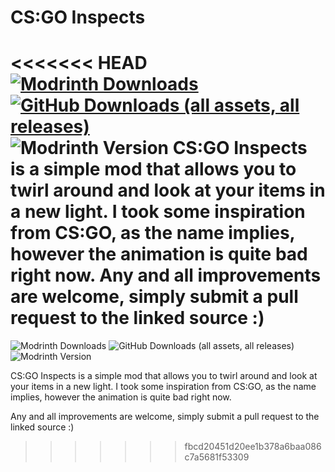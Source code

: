 
# CS:GO Inspects
<<<<<<< HEAD
[![Modrinth Downloads](https://img.shields.io/modrinth/dt/EMaWKdSE?style=for-the-badge&logo=modrinth&color=%00AF5C)](https://modrinth.com/mod/EMaWKdSE) [![GitHub Downloads (all assets, all releases)](https://img.shields.io/github/downloads/maganoos/csgo-inspects/total?style=for-the-badge&logo=github&color=whitesmoke)](https://github.com/maganoos/csgo-inspects) ![Modrinth Version](https://img.shields.io/modrinth/v/EMaWKdSE?style=for-the-badge&logo=semver)
CS:GO Inspects is a simple mod that allows you to twirl around and look at your items in a new light. I took some inspiration from CS:GO, as the name implies, however the animation is quite bad right now.
Any and all improvements are welcome, simply submit a pull request to the linked source :)
=======
![Modrinth Downloads](https://img.shields.io/modrinth/dt/EMaWKdSE?style=for-the-badge&logo=modrinth&color=%234c1&link=https%3A%2F%2Fmodrinth.com%2Fmod%2FEMaWKdSE) ![GitHub Downloads (all assets, all releases)](https://img.shields.io/github/downloads/maganoos/csgo-inspects/total?style=for-the-badge&logo=github&color=whitesmoke&link=https%3A%2F%2Fgithub.com%2Fmaganoos%2Fcsgo-inspects) ![Modrinth Version](https://img.shields.io/modrinth/v/EMaWKdSE?style=for-the-badge&logo=semver)
<!-- modrinth_exclude.end -->CS:GO Inspects is a simple mod that allows you to twirl around and look at your items in a new light. I took some inspiration from CS:GO, as the name implies, however the animation is quite bad right now.
Any and all improvements are welcome, simply submit a pull request to the linked source :)
>>>>>>> fbcd20451d20ee1b378a6baa086c7a5681f53309
